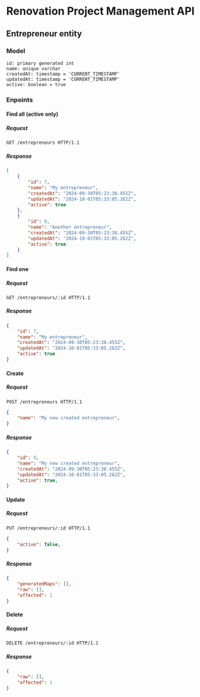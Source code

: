 # Renovation Project Management API

## Entrepreneur entity

### Model
```postgresql
id: primary generated int
name: unique varchar
createdAt: timestamp = 'CURRENT_TIMESTAMP'
updatedAt: timestamp = 'CURRENT_TIMESTAMP'
active: boolean = true
```

### Enpoints

#### Find all (active only)
##### Request
```http
GET /entrepreneurs HTTP/1.1
```
##### Response
```json
[
    {
        "id": 7,
        "name": "My entrepreneur",
        "createdAt": "2024-09-30T05:23:38.455Z",
        "updatedAt": "2024-10-01T05:33:05.262Z",
        "active": true
    }, 
    {
        "id": 8,
        "name": "Another entrepreneur",
        "createdAt": "2024-09-30T05:23:38.455Z",
        "updatedAt": "2024-10-01T05:33:05.262Z",
        "active": true
    }
]
```

#### Find one
##### Request
```http
GET /entrepreneurs/:id HTTP/1.1
```
##### Response
```json
{
    "id": 7,
    "name": "My entrepreneur",
    "createdAt": "2024-09-30T05:23:38.455Z",
    "updatedAt": "2024-10-01T05:33:05.262Z",
    "active": true
}
```

#### Create
##### Request
```http
POST /entrepreneurs HTTP/1.1
```
```json
{
    "name": "My new created entrepreneur",
}
```
##### Response
```json
{
    "id": 9,
    "name": "My new created entrepreneur",
    "createdAt": "2024-09-30T05:23:38.455Z",
    "updatedAt": "2024-10-01T05:33:05.262Z",
    "active": true,
}
```

#### Update
##### Request
```http
PUT /entrepreneurs/:id HTTP/1.1
```
```json
{
    "active": false,
}
```
##### Response
```json
{
    "generatedMaps": [],
    "raw": [],
    "affected": 1
}
```

#### Delete
##### Request
```http
DELETE /entrepreneurs/:id HTTP/1.1
```
##### Response
```json
{
    "raw": [],
    "affected": 1
}
```